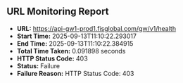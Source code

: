 ## URL Monitoring Report

- **URL:** https://api-gw1-prod1.fisglobal.com/gw/v1/health
- **Start Time:** 2025-09-13T11:10:22.293017
- **End Time:** 2025-09-13T11:10:22.384915
- **Total Time Taken:** 0.091898 seconds
- **HTTP Status Code:** 403
- **Status:** Failure
- **Failure Reason:** HTTP Status Code: 403
